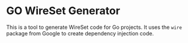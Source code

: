 # GO WireSet Generator

This is a tool to generate WireSet code for Go projects. It uses the `wire` package from Google to create dependency injection code.
